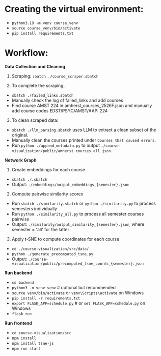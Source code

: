 # Creating the virtual environment:

- `python3.10 -m venv course_venv`
- `source course_venv/bin/activate`
- `pip install requirements.txt`

# Workflow:

**Data Collection and Cleaning**

1. Scraping:
   `sbatch ./course_scraper.sbatch`

2. To complete the scraping,
- `sbatch ./failed_links.sbatch`
- Manually check the log of failed_links and add courses
- Find course AMST 224 in amherst_courses_2526F.json and manually add course codes EDST/PSYC/AMST/AAPI 224

3. To clean scraped data:
- `sbatch ./llm_parsing.sbatch` uses LLM to extract a clean subset of the original.
- Manually clean the courses printed under `Courses that caused errors`.
- Run `python ./append_metadata.py` to output `./course-visualization/public/amherst_courses_all.json`.

**Network Graph**
1. Create embeddings for each course
- `sbatch ./.sbatch`
- Output: `./embeddings/output_embeddings_{semester}.json`

2. Compute pairwise similarity scores
- Run `sbatch ./similarity.sbatch` or `python ./similarity.py` to process semesters individually
- Run `python ./similarity_all.py` to process all semester courses pairwise
- Output: `./similarity/output_similarity_{semester}.json`, where semester = 'all' for the latter

3. Apply t-SNE to compute coordinates for each course
- `cd ./course-visualization/src/data/`
- `python ./generate_precomputed_tsne.py`
- Output: `./course-visualization/public/precomputed_tsne_coords_{semester}.json`

**Run backend**
- `cd backend`
- `python3 -m venv venv` # optional but recommended
- `source venv/bin/activate` or `venv\Scripts\activate` on Windows
- `pip install -r requirements.txt`
- `export FLASK_APP=schedule.py` # or `set FLASK_APP=schedule.py` on Windows
- `flask run`

**Run frontend**
- `cd course-visualization/src`
- `npm install`
- `npm install tsne-js`
- `npm run start`